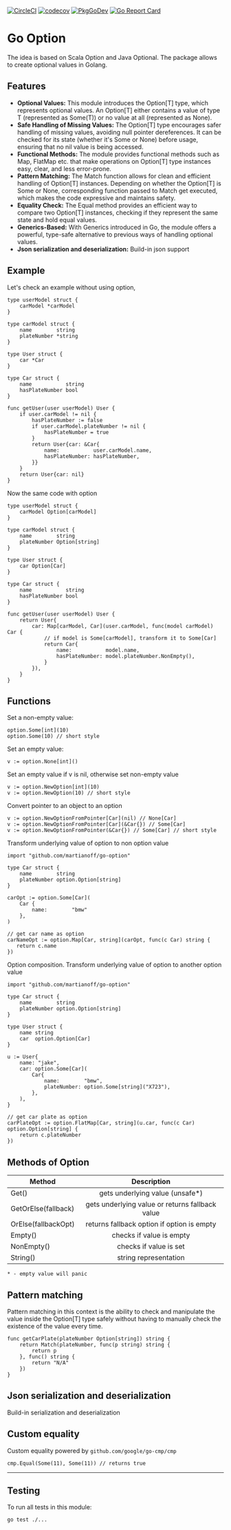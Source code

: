 [![CircleCI](https://dl.circleci.com/status-badge/img/gh/martianoff/go-option/tree/main.svg?style=svg)](https://dl.circleci.com/status-badge/redirect/gh/martianoff/go-option/tree/main)
[![codecov](https://codecov.io/gh/martianoff/go-option/graph/badge.svg?token=NQICPHBEUQ)](https://codecov.io/gh/martianoff/go-option)
[![PkgGoDev](https://pkg.go.dev/badge/github.com/martianoff/go-option)](https://pkg.go.dev/github.com/martianoff/go-option)
[![Go Report Card](https://goreportcard.com/badge/github.com/martianoff/go-option)](https://goreportcard.com/report/github.com/martianoff/go-option)

# Go Option

The idea is based on Scala Option and Java Optional. The package allows to create optional values in Golang. 

## Features

- **Optional Values:** This module introduces the Option[T] type, which represents optional values. An Option[T] either contains a value of type T (represented as Some(T)) or no value at all (represented as None).
- **Safe Handling of Missing Values:** The Option[T] type encourages safer handling of missing values, avoiding null pointer dereferences. It can be checked for its state (whether it's Some or None) before usage, ensuring that no nil value is being accessed.
- **Functional Methods:** The module provides functional methods such as Map, FlatMap etc. that make operations on Option[T] type instances easy, clear, and less error-prone.
- **Pattern Matching:** The Match function allows for clean and efficient handling of Option[T] instances. Depending on whether the Option[T] is Some or None, corresponding function passed to Match get executed, which makes the code expressive and maintains safety.
- **Equality Check:** The Equal method provides an efficient way to compare two Option[T] instances, checking if they represent the same state and hold equal values.
- **Generics-Based:** With Generics introduced in Go, the module offers a powerful, type-safe alternative to previous ways of handling optional values.
- **Json serialization and deserialization:** Build-in json support

## Example

Let's check an example without using option,

```
type userModel struct {
	carModel *carModel
}

type carModel struct {
	name        string
	plateNumber *string
}

type User struct {
	car *Car
}

type Car struct {
	name           string
	hasPlateNumber bool
}

func getUser(user userModel) User {
	if user.carModel != nil {
		hasPlateNumber := false
		if user.carModel.plateNumber != nil {
			hasPlateNumber = true
		}
		return User{car: &Car{
			name:           user.carModel.name,
			hasPlateNumber: hasPlateNumber,
		}}
	}
	return User{car: nil}
}
```

Now the same code with option

``` 
type userModel struct {
	carModel Option[carModel]
}

type carModel struct {
	name        string
	plateNumber Option[string]
}

type User struct {
	car Option[Car]
}

type Car struct {
	name           string
	hasPlateNumber bool
}

func getUser(user userModel) User {
	return User{
		car: Map[carModel, Car](user.carModel, func(model carModel) Car {
		    // if model is Some[carModel], transform it to Some[Car]
			return Car{
				name:           model.name,
				hasPlateNumber: model.plateNumber.NonEmpty(),
			}
		}),
	}
}
```

## Functions

Set a non-empty value:
```
option.Some[int](10)
option.Some(10) // short style
```

Set an empty value:
```
v := option.None[int]() 
```

Set an empty value if v is nil, otherwise set non-empty value
```
v := option.NewOption[int](10)
v := option.NewOption(10) // short style
```

Convert pointer to an object to an option
```
v := option.NewOptionFromPointer[Car](nil) // None[Car]
v := option.NewOptionFromPointer[Car](&Car{}) // Some[Car]
v := option.NewOptionFromPointer(&Car{}) // Some[Car] // short style
```

Transform underlying value of option to non option value
```
import "github.com/martianoff/go-option"

type Car struct {
    name        string
    plateNumber option.Option[string]
}

carOpt := option.Some[Car](
    Car {
        name:        "bmw"
    },
)

// get car name as option
carNameOpt := option.Map[Car, string](carOpt, func(c Car) string {
   return c.name
})
```

Option composition. Transform underlying value of option to another option value
```
import "github.com/martianoff/go-option"

type Car struct {
    name        string
    plateNumber option.Option[string]
}

type User struct {
    name string
    car  option.Option[Car]
}

u := User{
    name: "jake",
    car: option.Some[Car](
        Car{
            name:        "bmw",
            plateNumber: option.Some[string]("X723"),
        },
    ),
}

// get car plate as option
carPlateOpt := option.FlatMap[Car, string](u.car, func(c Car) option.Option[string] {
    return c.plateNumber
})
```

## Methods of Option

| Method              |                   Description                   |
|---------------------|:-----------------------------------------------:|
| Get()               |         gets underlying value (unsafe*)         |
| GetOrElse(fallback) | gets underlying value or returns fallback value |
| OrElse(fallbackOpt) |   returns fallback option if option is empty    |
| Empty()             |            checks if value is empty             |
| NonEmpty()          |             checks if value is set              |
| String()            |              string representation              |
`* - empty value will panic`

## Pattern matching

Pattern matching in this context is the ability to check and manipulate the value inside the Option[T] type safely without having to manually check the existence of the value every time.

``` 
func getCarPlate(plateNumber Option[string]) string {
	return Match(plateNumber, func(p string) string {
		return p
	}, func() string {
		return "N/A"
	})
}
```

## Json serialization and deserialization

Build-in serialization and deserialization

## Custom equality

Custom equality powered by `github.com/google/go-cmp/cmp`

```
cmp.Equal(Some(11), Some(11)) // returns true
```

---
## Testing

To run all tests in this module:

```
go test ./...
```
